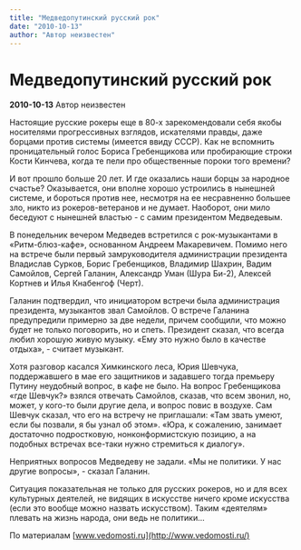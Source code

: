 ```yaml
---
title: "Медведопутинский русский рок"
date: "2010-10-13"
author: "Автор неизвестен"
---
```


# Медведопутинский русский рок

**2010-10-13** Автор неизвестен

Настоящие русские рокеры еще в 80-х зарекомендовали себя якобы носителями прогрессивных взглядов, искателями правды, даже борцами против системы (имеется ввиду СССР). Как не вспомнить проницательный голос Бориса Гребенщикова или пробирающие строки Кости Кинчева, когда те пели про общественные пороки того времени?

И вот прошло больше 20 лет. И где оказались наши борцы за народное счастье? Оказывается, они вполне хорошо устроились в нынешней системе, и бороться против нее, несмотря на ее несравненно большее зло, никто из рокеров-ветеранов и не думает. Наоборот, они мило беседуют с нынешней властью - с самим президентом Медведевым.

В понедельник вечером Медведев встретился с рок-музыкантами в «Ритм-блюз-кафе», основанном Андреем Макаревичем. Помимо него на встрече были первый замруководителя администрации президента Владислав Сурков, Борис Гребенщиков, Владимир Шахрин, Вадим Самойлов, Сергей Галанин, Александр Уман (Шура Би-2), Алексей Кортнев и Илья Кнабенгоф (Черт).

Галанин подтвердил, что инициатором встречи была администрация президента, музыкантов звал Самойлов. О встрече Галанина предупредили примерно за две недели, причем сообщили, что можно будет не только поговорить, но и спеть. Президент сказал, что всегда любил хорошую живую музыку. «Ему это нужно было в качестве отдыха», - считает музыкант.

Хотя разговор касался Химкинского леса, Юрия Шевчука, поддержавшего в мае его защитников и задавшего тогда премьеру Путину неудобный вопрос, в кафе не было. На вопрос Гребенщикова «где Шевчук?» взялся отвечать Самойлов, сказав, что всем звонил, но, может, у кого-то были другие дела, и вопрос повис в воздухе. Сам Шевчук сказал, что его на встречу не приглашали: «Там звать умеют, если бы позвали, я бы узнал об этом». «Юра, к сожалению, занимает достаточно подростковую, нонконформистскую позицию, а на подобных встречах все-таки нужно стремиться к диалогу».

Неприятных вопросов Медведеву не задали. «Мы не политики. У нас другие вопросы», - сказал Галанин.

Ситуация показательная не только для русских рокеров, но и для всех культурных деятелей, не видящих в искусстве ничего кроме искусства (если это вообще можно назвать искусством). Таким «деятелям» плевать на жизнь народа, они ведь не политики...

По материалам [www.vedomosti.ru](http://www.vedomosti.ru/)